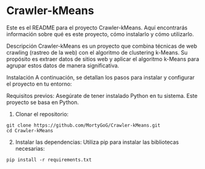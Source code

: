 # Crawler-kMeans
Este es el README para el proyecto Crawler-kMeans. Aquí encontrarás información sobre qué es este proyecto, cómo instalarlo y cómo utilizarlo.

Descripción
Crawler-kMeans es un proyecto que combina técnicas de web crawling (rastreo de la web) con el algoritmo de clustering k-Means. Su propósito es extraer datos de sitios web y aplicar el algoritmo k-Means para agrupar estos datos de manera significativa.

Instalación
A continuación, se detallan los pasos para instalar y configurar el proyecto en tu entorno:

Requisitos previos:
Asegúrate de tener instalado Python en tu sistema. Este proyecto se basa en Python.

1. Clonar el repositorio:
```shell
git clone https://github.com/MortyGoG/Crawler-kMeans.git
cd Crawler-kMeans
```

2. Instalar las dependencias:
Utiliza pip para instalar las bibliotecas necesarias:
```shell
pip install -r requirements.txt
```
